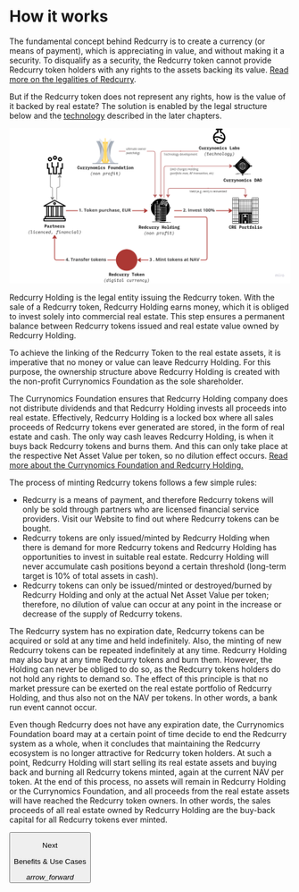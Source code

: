 # How it works
The fundamental concept behind Redcurry is to create a currency (or means of payment), which is appreciating in value, and without making it a security. To disqualify as a security, the Redcurry token cannot provide Redcurry token holders with any rights to the assets backing its value. [Read more on the legalities of Redcurry](/asset/legal/overview.md). 

But if the Redcurry token does not represent any rights, how is the value of it backed by real estate? The solution is enabled by the legal structure below and the [technology](/asset/technology/overview.md) described in the later chapters.

![image](../media/img/how.png)

Redcurry Holding is the legal entity issuing the Redcurry token. With the sale of a Redcurry token, Redcurry Holding earns money, which it is obliged to invest solely into commercial real estate. This step ensures a permanent balance between Redcurry tokens issued and real estate value owned by Redcurry Holding. 

To achieve the linking of the Redcurry Token to the real estate assets, it is imperative that no money or value can leave Redcurry Holding. For this purpose, the ownership structure above Redcurry Holding is created with the non-profit Currynomics Foundation as the sole shareholder. 

The Currynomics Foundation ensures that Redcurry Holding company does not distribute dividends and that Redcurry Holding invests all proceeds into real estate. Effectively, Redcurry Holding is a locked box where all sales proceeds of Redcurry tokens ever generated are stored, in the form of real estate and cash. The only way cash leaves Redcurry Holding, is when it buys back Redcurry tokens and burns them. And this can only take place at the respective Net Asset Value per token, so no dilution effect occurs. [Read more about the Currynomics Foundation and Redcurry Holding.](/asset/legal/overview?id=currynomics-foundation)


The process of minting Redcurry tokens follows a few simple rules:

* Redcurry is a means of payment, and therefore Redcurry tokens will only be sold through partners who are licensed financial service providers. Visit our Website to find out where Redcurry tokens can be bought.
* Redcurry tokens are only issued/minted by Redcurry Holding when there is demand for more Redcurry tokens and Redcurry Holding has opportunities to invest in suitable real estate. Redcurry Holding will never accumulate cash positions beyond a certain threshold (long-term target is 10% of total assets in cash).
* Redcurry tokens can only be issued/minted or destroyed/burned by Redcurry Holding and only at the actual Net Asset Value per token; therefore, no dilution of value can occur at any point in the increase or decrease of the supply of Redcurry tokens.

The Redcurry system has no expiration date, Redcurry tokens can be acquired or sold at any time and held indefinitely. Also, the minting of new Redcurry tokens can be repeated indefinitely at any time. Redcurry Holding may also buy at any time Redcurry tokens and burn them. However, the Holding can never be obliged to do so, as the Redcurry tokens holders do not hold any rights to demand so. The effect of this principle is that no market pressure can be exerted on the real estate portfolio of Redcurry Holding, and thus also not on the NAV per tokens. In other words, a bank run event cannot occur.

Even though Redcurry does not have any expiration date, the Currynomics Foundation board may at a certain point of time decide to end the Redcurry system as a whole, when it concludes that maintaining the Redcurry ecosystem is no longer attractive for Redcurry token holders. At such a point, Redcurry Holding will start selling its real estate assets and buying back and burning all Redcurry tokens minted, again at the current NAV per token. At the end of this process, no assets will remain in Redcurry Holding or the Currynomics Foundation, and all proceeds from the real estate assets will have reached the Redcurry token owners. In other words, the sales proceeds of all real estate owned by Redcurry Holding are the buy-back capital for all Redcurry tokens ever minted. 


<a href="/#/whitepaper/benefits">
    <button class="nextButton" >
        <div class="copy">
            <p class="title">Next</p>
            <p class="value">Benefits & Use Cases</p>
        </div>
        <div class="icon"><i class="material-icons">arrow_forward</i></div>
    </button>
</a>

<!-- [Next: Benefits & Use Cases](whitepaper/benefits.md) -->